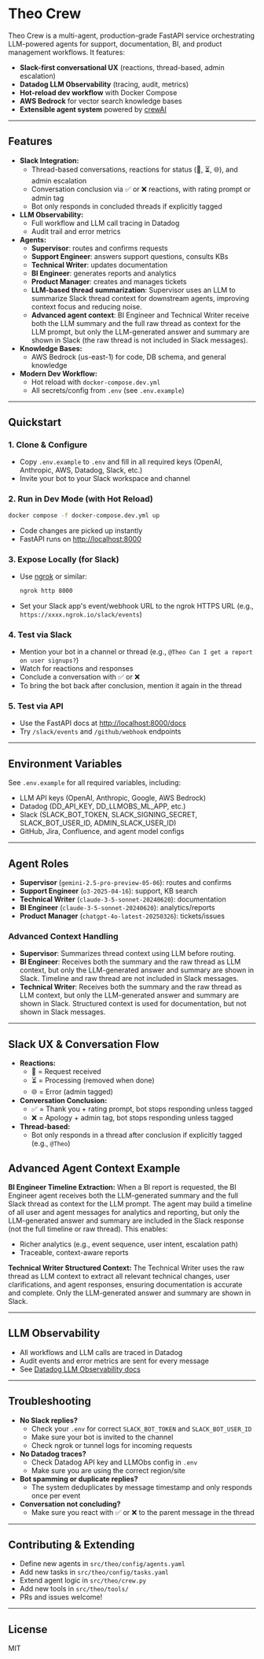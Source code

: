# Theo Crew

Theo Crew is a multi-agent, production-grade FastAPI service orchestrating LLM-powered agents for support, documentation, BI, and product management workflows. It features:
- **Slack-first conversational UX** (reactions, thread-based, admin escalation)
- **Datadog LLM Observability** (tracing, audit, metrics)
- **Hot-reload dev workflow** with Docker Compose
- **AWS Bedrock** for vector search knowledge bases
- **Extensible agent system** powered by [crewAI](https://crewai.com)

---

## Features
- **Slack Integration:**
  - Thread-based conversations, reactions for status (🤖, ⏳, 🌐), and admin escalation
  - Conversation conclusion via ✅ or ❌ reactions, with rating prompt or admin tag
  - Bot only responds in concluded threads if explicitly tagged
- **LLM Observability:**
  - Full workflow and LLM call tracing in Datadog
  - Audit trail and error metrics
- **Agents:**
  - **Supervisor**: routes and confirms requests
  - **Support Engineer**: answers support questions, consults KBs
  - **Technical Writer**: updates documentation
  - **BI Engineer**: generates reports and analytics
  - **Product Manager**: creates and manages tickets
  - **LLM-based thread summarization**: Supervisor uses an LLM to summarize Slack thread context for downstream agents, improving context focus and reducing noise.
  - **Advanced agent context**: BI Engineer and Technical Writer receive both the LLM summary and the full raw thread as context for the LLM prompt, but only the LLM-generated answer and summary are shown in Slack (the raw thread is not included in Slack messages).
- **Knowledge Bases:**
  - AWS Bedrock (us-east-1) for code, DB schema, and general knowledge
- **Modern Dev Workflow:**
  - Hot reload with `docker-compose.dev.yml`
  - All secrets/config from `.env` (see `.env.example`)

---

## Quickstart

### 1. Clone & Configure
- Copy `.env.example` to `.env` and fill in all required keys (OpenAI, Anthropic, AWS, Datadog, Slack, etc.)
- Invite your bot to your Slack workspace and channel

### 2. Run in Dev Mode (with Hot Reload)
```sh
docker compose -f docker-compose.dev.yml up
```
- Code changes are picked up instantly
- FastAPI runs on [http://localhost:8000](http://localhost:8000)

### 3. Expose Locally (for Slack)
- Use [ngrok](https://ngrok.com/) or similar:
  ```sh
  ngrok http 8000
  ```
- Set your Slack app's event/webhook URL to the ngrok HTTPS URL (e.g., `https://xxxx.ngrok.io/slack/events`)

### 4. Test via Slack
- Mention your bot in a channel or thread (e.g., `@Theo Can I get a report on user signups?`)
- Watch for reactions and responses
- Conclude a conversation with ✅ or ❌
- To bring the bot back after conclusion, mention it again in the thread

### 5. Test via API
- Use the FastAPI docs at [http://localhost:8000/docs](http://localhost:8000/docs)
- Try `/slack/events` and `/github/webhook` endpoints

---

## Environment Variables
See `.env.example` for all required variables, including:
- LLM API keys (OpenAI, Anthropic, Google, AWS Bedrock)
- Datadog (DD_API_KEY, DD_LLMOBS_ML_APP, etc.)
- Slack (SLACK_BOT_TOKEN, SLACK_SIGNING_SECRET, SLACK_BOT_USER_ID, ADMIN_SLACK_USER_ID)
- GitHub, Jira, Confluence, and agent model configs

---

## Agent Roles
- **Supervisor** (`gemini-2.5-pro-preview-05-06`): routes and confirms
- **Support Engineer** (`o3-2025-04-16`): support, KB search
- **Technical Writer** (`claude-3-5-sonnet-20240620`): documentation
- **BI Engineer** (`claude-3-5-sonnet-20240620`): analytics/reports
- **Product Manager** (`chatgpt-4o-latest-20250326`): tickets/issues

### Advanced Context Handling
- **Supervisor**: Summarizes thread context using LLM before routing.
- **BI Engineer**: Receives both the summary and the raw thread as LLM context, but only the LLM-generated answer and summary are shown in Slack. Timeline and raw thread are not included in Slack messages.
- **Technical Writer**: Receives both the summary and the raw thread as LLM context, but only the LLM-generated answer and summary are shown in Slack. Structured context is used for documentation, but not shown in Slack messages.

---

## Slack UX & Conversation Flow
- **Reactions:**
  - 🤖 = Request received
  - ⏳ = Processing (removed when done)
  - 🌐 = Error (admin tagged)
- **Conversation Conclusion:**
  - ✅ = Thank you + rating prompt, bot stops responding unless tagged
  - ❌ = Apology + admin tag, bot stops responding unless tagged
- **Thread-based:**
  - Bot only responds in a thread after conclusion if explicitly tagged (e.g., `@Theo`)

## Advanced Agent Context Example

**BI Engineer Timeline Extraction:**
When a BI report is requested, the BI Engineer agent receives both the LLM-generated summary and the full Slack thread as context for the LLM prompt. The agent may build a timeline of all user and agent messages for analytics and reporting, but only the LLM-generated answer and summary are included in the Slack response (not the full timeline or raw thread). This enables:
- Richer analytics (e.g., event sequence, user intent, escalation path)
- Traceable, context-aware reports

**Technical Writer Structured Context:**
The Technical Writer uses the raw thread as LLM context to extract all relevant technical changes, user clarifications, and agent responses, ensuring documentation is accurate and complete. Only the LLM-generated answer and summary are shown in Slack.

---

## LLM Observability
- All workflows and LLM calls are traced in Datadog
- Audit events and error metrics are sent for every message
- See [Datadog LLM Observability docs](https://docs.datadoghq.com/llm_observability/)

---

## Troubleshooting
- **No Slack replies?**
  - Check your `.env` for correct `SLACK_BOT_TOKEN` and `SLACK_BOT_USER_ID`
  - Make sure your bot is invited to the channel
  - Check ngrok or tunnel logs for incoming requests
- **No Datadog traces?**
  - Check Datadog API key and LLMObs config in `.env`
  - Make sure you are using the correct region/site
- **Bot spamming or duplicate replies?**
  - The system deduplicates by message timestamp and only responds once per event
- **Conversation not concluding?**
  - Make sure you react with ✅ or ❌ to the parent message in the thread

---

## Contributing & Extending
- Define new agents in `src/theo/config/agents.yaml`
- Add new tasks in `src/theo/config/tasks.yaml`
- Extend agent logic in `src/theo/crew.py`
- Add new tools in `src/theo/tools/`
- PRs and issues welcome!

---

## License
MIT
